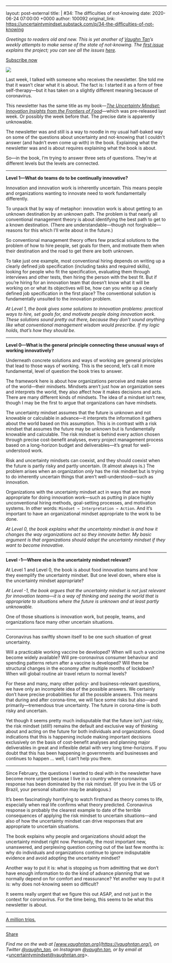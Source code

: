 ---
layout: post-external
title: |
  #34: The difficulties of not-knowing
date: 2020-06-24 07:00:00 +0000
author: 100092
original_link: https://uncertaintymindset.substack.com/p/34-the-difficulties-of-not-knowing

_Greetings to readers old and new. This is yet another of [Vaughn Tan](https://vaughntan.org/)’s weekly attempts to make sense of the state of not-knowing. The [first issue](https://uncertaintymindset.substack.com/p/the-uncertainty-mindset) explains the project; you can see all the issues [here](https://uncertaintymindset.substack.com/)._

[Subscribe now](https://uncertaintymindset.substack.com/subscribe?)

[![](https://cdn.substack.com/image/fetch/w_1456,c_limit,f_auto,q_auto:good,fl_progressive:steep/https%3A%2F%2Fbucketeer-e05bbc84-baa3-437e-9518-adb32be77984.s3.amazonaws.com%2Fpublic%2Fimages%2Fc3144ee2-ddcd-4b24-a1d7-42e641736e57_948x1305.jpeg)](https://cdn.substack.com/image/fetch/c_limit,f_auto,q_auto:good,fl_progressive:steep/https#3A%2F%2Fbucketeer-e05bbc84-baa3-437e-9518-adb32be77984.s3.amazonaws.com%2Fpublic%2Fimages%2Fc3144ee2-ddcd-4b24-a1d7-42e641736e57_948x1305.jpeg)

Last week, I talked with someone who receives the newsletter. She told me that it wasn’t clear what it is about. The fact is: I started it as a form of free self-therapy—but it has taken on a slightly different meaning because of coronavirus.

This newsletter has the same title as my book—_[The Uncertainty Mindset: Innovation Insights from the Frontiers of Food](https://uncertaintymindset.org/)_—which was pre-released last week. Or possibly the week before that. The precise date is apparently unknowable.

The newsletter was and still is a way to noodle in my usual half-baked way on some of the questions about uncertainty and not-knowing that I couldn’t answer (and hadn’t even come up with) in the book. Explaining what the newsletter was and is about requires explaining what the book is about.

So—in the book, I’m trying to answer three sets of questions. They’re at different levels but the levels are connected.

* * *

**Level 1—What do teams do to be continually innovative?**

Innovation and innovation work is inherently uncertain. This means people and organizations wanting to innovate need to work fundamentally differently.

To unpack that by way of metaphor: innovation work is about getting to an unknown destination by an unknown path. The problem is that nearly all conventional management theory is about identifying the best path to get to a known destination. (There are understandable—though not forgivable—reasons for this which I’ll write about in the future.)

So conventional management theory offers few practical solutions to the problem of how to hire people, set goals for them, and motivate them when their destination and the road to get there are both unknown.

To take just one example, most conventional hiring depends on writing up a clearly defined job specification (including tasks and required skills), looking for people who fit the specification, evaluating them through interviews and other tests, then hiring the person with the best fit. But if you’re hiring for an innovation team that doesn’t know what it will be working on or what its objectives will be, how can you write up a clearly defined job specification in the first place? The conventional solution is fundamentally unsuited to the innovation problem.

_At Level 1, the book gives some solutions to innovation problems: practical ways to hire, set goals for, and motivate people doing innovation work. These solutions sound pretty out there, because they don’t sound anything like what conventional management wisdom would prescribe. If my logic holds, that’s how they should be._

* * *

**Level 0—What is the general principle connecting these unusual ways of working innovatively?**

Underneath concrete solutions and ways of working are general principles that lead to those ways of working. This is the second, let’s call it more fundamental, level of question the book tries to answer.

The framework here is about how organizations perceive and make sense of the world—their mindsets. Mindsets aren’t just how an organization sees and interprets the world, they also affect how it makes decisions and acts. There are many different kinds of mindsets. The idea of a mindset isn’t new, though I may be the first to argue that organizations can have mindsets.

The uncertainty mindset assumes that the future is unknown and not knowable or calculable in advance—it interprets the information it gathers about the world based on this assumption. This is in contrast with a risk mindset that assumes the future may be unknown but is fundamentally knowable and calculable. The risk mindset is behind every action chosen through precise cost-benefit analyses, every project management process based on a long-horizon budget and deliverables—it’s great for well-understood work.

Risk and uncertainty mindsets can coexist, and they should coexist when the future is partly risky and partly uncertain. (It almost always is.) The problem arises when an organization _only_ has the risk mindset but is trying to do inherently uncertain things that aren’t well-understood—such as innovation.

Organizations with the uncertainty mindset act in ways that are more appropriate for doing innovation work—such as putting in place highly unconventional hiring methods, goal-setting processes, and motivation systems. In other words: `Mindset → Interpretation → Action`. And it’s important to have an organizational mindset appropriate to the work to be done.

_At Level 0, the book explains what the uncertainty mindset is and how it changes the way organizations act so they innovate better. My basic argument is that organizations should adopt the uncertainty mindset if they want to become innovative._

* * *

**Level -1—Where else is the uncertainty mindset relevant?**

At Level 1 and Level 0, the book is about food innovation teams and how they exemplify the uncertainty mindset. But one level down, where else is the uncertainty mindset appropriate?

_At Level -1, the book argues that the uncertainty mindset is not just relevant for innovation teams—it is a way of thinking and seeing the world that is appropriate to situations where the future is unknown and at least partly unknowable._

One of those situations is innovation work, but people, teams, and organizations face many other uncertain situations.

* * *

Coronavirus has swiftly shown itself to be one such situation of great uncertainty.

Will a practicable working vaccine be developed? When will such a vaccine become widely available? Will pre-coronavirus consumer behaviour and spending patterns return after a vaccine is developed? Will there be structural changes in the economy after multiple months of lockdown? When will global routine air travel return to normal levels?

For these and many, many other policy- and business-relevant questions, we have only an incomplete idea of the possible answers. We certainly don’t have precise probabilities for all the possible answers. This means that during and after corona-time, we will face some risks but also—and primarily—tremendous true uncertainty. The future in corona-time is both risky and uncertain.

Yet though it seems pretty much indisputable that the future isn’t _just_ risky, the risk mindset (still!) remains the default and exclusive way of thinking about and acting on the future for both individuals and organizations. Good indications that this is happening include making important decisions exclusively on the basis of cost-benefit analyses and planning major deliverables in great and inflexible detail with very long time-horizons. If you doubt that this has been happening in governments and businesses and continues to happen … well, I can’t help you there.

* * *

Since February, the questions I wanted to deal with in the newsletter have become more urgent because I live in a country where coronavirus response has been dominated by the risk mindset. (If you live in the US or Brazil, your personal situation may be analogous.)

It’s been fascinatingly horrifying to watch firsthand as theory comes to life, especially when real life confirms what theory predicted. Coronavirus response is probably the clearest example to date of the terrible consequences of applying the risk mindset to uncertain situations—and also of how the uncertainty mindset can drive responses that are appropriate to uncertain situations.

The book explains why people and organizations should adopt the uncertainty mindset right now. Personally, the most important new, unanswered, and perplexing question coming out of the last few months is: why do individuals and organizations continue to ignore indisputable evidence and avoid adopting the uncertainty mindset?

Another way to put it is: what is stopping us from admitting that we don’t have enough information to do the kind of advance planning that we normally depend on for comfort and reassurance? Yet another way to put it is: why does not-knowing seem so difficult?

It seems really urgent that we figure this out ASAP, and not just in the context for coronavirus. For the time being, this seems to be what this newsletter is about.

* * *

[A million trips.](https://music.youtube.com/watch?v=6Z6q2ywohGM&list=PLXy4K0Fov3l4nLLyoevBPaj3zlUfjF_J-)

* * *

[Share](https://uncertaintymindset.substack.com/p/34-the-difficulties-of-not-knowing?&utm_source=substack&utm_medium=email&utm_content=share&action=share)

_Find me on the web at _[www.vaughntan.org](https://vaughntan.org/)_, on Twitter _[@vaughn\_tan](https://twitter.com/vaughn_tan)_, on Instagram _[@vaughn.tan](https://www.instagram.com/vaughn.tan/)_, or by email at \<_[uncertaintymindset@vaughntan.org](mailto:uncertaintymindset@vaughntan.org)\>.
